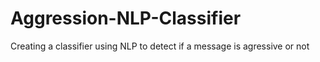 # Aggression-NLP-Classifier
 Creating a classifier using NLP to detect if a message is agressive or not
